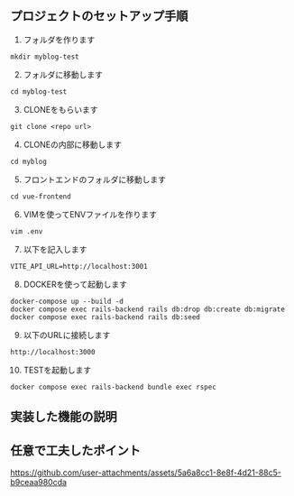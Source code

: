 ## プロジェクトのセットアップ手順
1. フォルダを作ります
```
mkdir myblog-test
```
2. フォルダに移動します
```
cd myblog-test
```
3. CLONEをもらいます
```
git clone <repo url>
```
4. CLONEの内部に移動します
```
cd myblog
```
5. フロントエンドのフォルダに移動します
```
cd vue-frontend
```
6. VIMを使ってENVファイルを作ります
```
vim .env
```
7. 以下を記入します
```
VITE_API_URL=http://localhost:3001
```
8. DOCKERを使って起動します
```
docker-compose up --build -d 
docker compose exec rails-backend rails db:drop db:create db:migrate
docker compose exec rails-backend rails db:seed
```
9. 以下のURLに接続します
```
http://localhost:3000
```
10. TESTを起動します
```
docker compose exec rails-backend bundle exec rspec
```

## 実装した機能の説明


## 任意で工夫したポイント

https://github.com/user-attachments/assets/5a6a8cc1-8e8f-4d21-88c5-b9ceaa980cda

